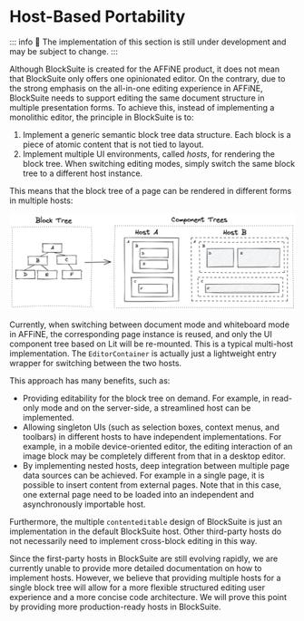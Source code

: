 # Host-Based Portability

::: info
🚧 The implementation of this section is still under development and may be subject to change.
:::

Although BlockSuite is created for the AFFiNE product, it does not mean that BlockSuite only offers one opinionated editor. On the contrary, due to the strong emphasis on the all-in-one editing experience in AFFiNE, BlockSuite needs to support editing the same document structure in multiple presentation forms. To achieve this, instead of implementing a monolithic editor, the principle in BlockSuite is to:

1. Implement a generic semantic block tree data structure. Each block is a piece of atomic content that is not tied to layout.
2. Implement multiple UI environments, called _hosts_, for rendering the block tree. When switching editing modes, simply switch the same block tree to a different host instance.

This means that the block tree of a page can be rendered in different forms in multiple hosts:

![multiple-hosts](./images/multiple-hosts.png)

Currently, when switching between document mode and whiteboard mode in AFFiNE, the corresponding page instance is reused, and only the UI component tree based on Lit will be re-mounted. This is a typical multi-host implementation. The `EditorContainer` is actually just a lightweight entry wrapper for switching between the two hosts.

This approach has many benefits, such as:

- Providing editability for the block tree on demand. For example, in read-only mode and on the server-side, a streamlined host can be implemented.
- Allowing singleton UIs (such as selection boxes, context menus, and toolbars) in different hosts to have independent implementations. For example, in a mobile device-oriented editor, the editing interaction of an image block may be completely different from that in a desktop editor.
- By implementing nested hosts, deep integration between multiple page data sources can be achieved. For example in a single page, it is possible to insert content from external pages. Note that in this case, one external page need to be loaded into an independent and asynchronously importable host.

Furthermore, the multiple `contenteditable` design of BlockSuite is just an implementation in the default BlockSuite host. Other third-party hosts do not necessarily need to implement cross-block editing in this way.

Since the first-party hosts in BlockSuite are still evolving rapidly, we are currently unable to provide more detailed documentation on how to implement hosts. However, we believe that providing multiple hosts for a single block tree will allow for a more flexible structured editing user experience and a more concise code architecture. We will prove this point by providing more production-ready hosts in BlockSuite.
